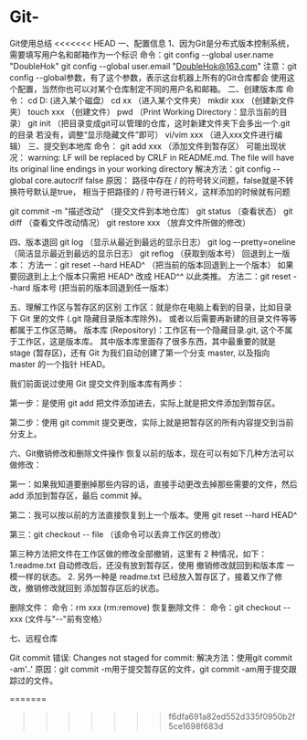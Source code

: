 # Git-
Git使用总结
<<<<<<< HEAD
一、配置信息
1、因为Git是分布式版本控制系统，需要填写用户名和邮箱作为一个标识
命令：git config --global user.name "DoubleHok"
      git config --global user.email "DoubleHok@163.com"
注意：git config --global参数，有了这个参数，表示这台机器上所有的Git仓库都会
使用这个配置，当然你也可以对某个仓库制定不同的用户名和邮箱。
二、创建版本库
命令：
cd D: (进入某个磁盘）
cd xx （进入某个文件夹）
mkdir xxx （创建新文件夹）
touch xxx  （创建文件）
pwd （Print Working Directory：显示当前的目录）
git init （把目录变成git可以管理的仓库，这时新建文件夹下会多出一个.git的目录
若没有，调整“显示隐藏文件”即可）
vi/vim xxx （进入xxx文件进行编辑）
三、提交到本地库
命令：
git add xxx （添加文件到暂存区）
可能出现状况：
warning: LF will be replaced by CRLF in README.md.
The file will have its original line endings in your working directory
解决方法：git config --global core.autocrlf false
原因：
路径中存在 / 的符号转义问题，false就是不转换符号默认是true，
相当于把路径的 / 符号进行转义，这样添加的时候就有问题

git commit -m "描述改动" （提交文件到本地仓库）
git status （查看状态）
git diff （查看文件改动情况）
git restore xxx （放弃文件所做的修改）

四、版本退回
git log （显示从最近到最远的显示日志）
git log –-pretty=oneline （简洁显示最近到最远的显示日志）
git reflog （获取到版本号）
回退到上一版本：
方法一：git reset --hard HEAD^ （把当前的版本回退到上一个版本）
如果要回退到上上个版本只需把 HEAD^ 改成 HEAD^^ 以此类推。
方法二：git reset --hard 版本号 (把当前的版本回退到任一版本）

五、理解工作区与暂存区的区别
工作区：就是你在电脑上看到的目录，比如目录下 Git 里的文件 (.git 隐藏目录版本库除外)。
或者以后需要再新建的目录文件等等都属于工作区范畴。
版本库 (Repository)：工作区有一个隐藏目录.git, 这个不属于工作区，这是版本库。
其中版本库里面存了很多东西，其中最重要的就是 stage (暂存区)，还有 Git 为我们自动创建了第一个分支 master, 以及指向 master 的一个指针 HEAD。

我们前面说过使用 Git 提交文件到版本库有两步：

第一步：是使用 git add 把文件添加进去，实际上就是把文件添加到暂存区。

第二步：使用 git commit 提交更改，实际上就是把暂存区的所有内容提交到当前分支上。

六、Git撤销修改和删除文件操作
恢复以前的版本，现在可以有如下几种方法可以做修改：

第一：如果我知道要删掉那些内容的话，直接手动更改去掉那些需要的文件，然后 add 添加到暂存区，最后 commit 掉。

第二：我可以按以前的方法直接恢复到上一个版本。使用 git reset --hard HEAD^

第三：git checkout -- file （该命令可以丢弃工作区的修改）

第三种方法把文件在工作区做的修改全部撤销，这里有 2 种情况，如下：
1.readme.txt 自动修改后，还没有放到暂存区，使用 撤销修改就回到和版本库
一模一样的状态。
2. 另外一种是 readme.txt 已经放入暂存区了，接着又作了修改，撤销修改就回到
添加暂存区后的状态。

删除文件：
命令：rm xxx  (rm:remove)
恢复删除文件：
命令：git checkout -- xxx (文件与"--"前有空格）

七、远程仓库

Git commit 错误: Changes not staged for commit:
解决方法：使用git commit -am'..'
原因：git commit -m用于提交暂存区的文件，git commit -am用于提交跟踪过的文件。

=======
>>>>>>> f6dfa691a82ed552d335f0950b2f5ce1698f683d
